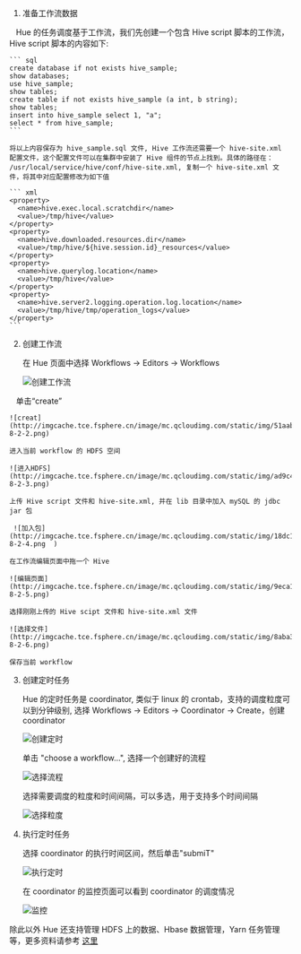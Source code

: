 1. 准备工作流数据

    Hue 的任务调度基于工作流，我们先创建一个包含 Hive script 脚本的工作流，Hive script 脚本的内容如下:

    ``` sql
    create database if not exists hive_sample;
    show databases;
    use hive_sample;
    show tables;
    create table if not exists hive_sample (a int, b string);
    show tables;
    insert into hive_sample select 1, "a";
    select * from hive_sample;
    ```

    将以上内容保存为 hive_sample.sql 文件, Hive 工作流还需要一个 hive-site.xml 配置文件，这个配置文件可以在集群中安装了 Hive 组件的节点上找到。具体的路径在： /usr/local/service/hive/conf/hive-site.xml, 复制一个 hive-site.xml 文件，将其中对应配置修改为如下值

    ``` xml
    <property>
      <name>hive.exec.local.scratchdir</name>
      <value>/tmp/hive</value>
    </property>
    <property>
      <name>hive.downloaded.resources.dir</name>
      <value>/tmp/hive/${hive.session.id}_resources</value>
    </property>
    <property>
      <name>hive.querylog.location</name>
      <value>/tmp/hive</value>
    </property>
    <property>
      <name>hive.server2.logging.operation.log.location</name>
      <value>/tmp/hive/tmp/operation_logs</value>
    </property>
    ```
    
2. 创建工作流

    在 Hue 页面中选择 Workflows -> Editors -> Workflows

    ![创建工作流](http://imgcache.tce.fsphere.cn/image/mc.qcloudimg.com/static/img/d370180a4d6886b335e199cf045dcab9/5-8-2-1.png)

    单击“create”

    ![creat](http://imgcache.tce.fsphere.cn/image/mc.qcloudimg.com/static/img/51aab5e3987b1a627c9914667317bc89/5-8-2-2.png)

    进入当前 workflow 的 HDFS 空间

    ![进入HDFS](http://imgcache.tce.fsphere.cn/image/mc.qcloudimg.com/static/img/ad9c45d94cb125df03b434191b4ce806/5-8-2-3.png)

    上传 Hive script 文件和 hive-site.xml, 并在 lib 目录中加入 mySQL 的 jdbc jar 包

     ![加入包](http://imgcache.tce.fsphere.cn/image/mc.qcloudimg.com/static/img/18dc191755cdb726c862942c3dc9c51e/5-8-2-4.png  )

    在工作流编辑页面中拖一个 Hive

    ![编辑页面](http://imgcache.tce.fsphere.cn/image/mc.qcloudimg.com/static/img/9eca15617a835b1f0828ef9501810dda/5-8-2-5.png)

    选择刚刚上传的 Hive scipt 文件和 hive-site.xml 文件

    ![选择文件](http://imgcache.tce.fsphere.cn/image/mc.qcloudimg.com/static/img/8aba3d74764e60f739dcb0caf15ad1ac/5-8-2-6.png)

    保存当前 workflow

3. 创建定时任务

    Hue 的定时任务是 coordinator, 类似于 linux 的 crontab，支持的调度粒度可以到分钟级别, 选择 Workflows -> Editors -> Coordinator -> Create，创建 coordinator

    ![创建定时](http://imgcache.tce.fsphere.cn/image/mc.qcloudimg.com/static/img/e0e18b6ee297fc42a30b741371a47098/5-8-2-7.png)

    单击 "choose a workflow...", 选择一个创建好的流程

    ![选择流程](http://imgcache.tce.fsphere.cn/image/mc.qcloudimg.com/static/img/7636daf7c05d7691291a93406e851783/5-8-2-8.png)

    选择需要调度的粒度和时间间隔，可以多选，用于支持多个时间间隔

    ![选择粒度](http://imgcache.tce.fsphere.cn/image/mc.qcloudimg.com/static/img/e8d8649600f3b22be693dbb8fa80d603/5-8-2-9.png)

4. 执行定时任务

    选择 coordinator 的执行时间区间，然后单击"submiT"

    ![执行定时](http://imgcache.tce.fsphere.cn/image/mc.qcloudimg.com/static/img/a145f4c79bac4a69797fb669bde921cf/5-8-2-10.png)

    在 coordinator 的监控页面可以看到 coordinator 的调度情况    

    ![监控](http://imgcache.tce.fsphere.cn/image/mc.qcloudimg.com/static/img/1f0f8cbc0164c31c6ac9a7b4e069ecdf/5-8-2-11.png)

除此以外 Hue 还支持管理 HDFS 上的数据、Hbase 数据管理，Yarn 任务管理等，更多资料请参考 [这里](http://gethue.com/blog/)
